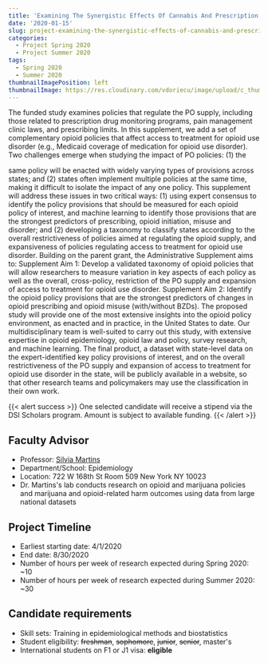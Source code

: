 ```yaml
---
title: 'Examining The Synergistic Effects Of Cannabis And Prescription Opioid Policies On Chronic Pain, Opioid Prescribing, And Opioid Overdose'
date: '2020-01-15'
slug: project-examining-the-synergistic-effects-of-cannabis-and-prescription-opioid-policies-on-chronic-pain-opioid-prescribing-and-opioid-overdose
categories:
  - Project Spring 2020
  - Project Summer 2020
tags:
  - Spring 2020
  - Summer 2020
thumbnailImagePosition: left
thumbnailImage: https://res.cloudinary.com/vdoriecu/image/upload/c_thumb,w_200,g_face/v1579110178/construction_c6dqbd.png
---
```

The funded study examines policies that regulate the PO supply, including those related to prescription drug monitoring programs, pain management clinic laws, and prescribing limits. In this supplement, we add a set of complementary opioid policies that affect access to treatment for opioid use disorder (e.g., Medicaid coverage of medication for opioid use disorder). Two challenges emerge when studying the impact of PO policies: (1) the

<!--more-->

same policy will be enacted with widely varying types of provisions across states; and (2) states often implement multiple policies at the same time, making it difficult to isolate the impact of any one policy. This supplement will address these issues in two critical ways: (1) using expert consensus to identify the policy provisions that should be measured for each opioid policy of interest, and machine learning to identify those provisions that are the
strongest predictors of prescribing, opioid initiation, misuse and disorder; and (2) developing a taxonomy to classify states according to the overall restrictiveness of policies aimed at regulating the opioid supply, and expansiveness of policies regulating access to treatment for opioid use disorder. Building on the parent grant, the Administrative Supplement aims to: Supplement Aim 1: Develop a validated taxonomy of opioid policies that will allow researchers to measure variation in key aspects of each policy as well as the overall, cross-policy, restriction of the PO supply and expansion of access to treatment for opioid use disorder. Supplement Aim 2: Identify the opioid policy provisions that are the strongest predictors of changes in opioid prescribing and opioid misuse (with/without BZDs). The proposed study will provide one of the most extensive insights into the opioid
policy environment, as enacted and in practice, in the United States to date. Our multidisciplinary team is well-suited to carry out this study, with extensive expertise in opioid epidemiology, opioid law and policy, survey research, and machine
learning. The final product, a dataset with state-level data on the expert-identified key policy provisions of interest, and on the overall restrictiveness of the PO supply and expansion of access to treatment for opioid use disorder in the state, will be publicly available in a website, so that other research teams and policymakers may use the classification in their own work.


{{< alert success >}}
One selected candidate will receive a stipend via the DSI Scholars program. Amount is subject to available funding.
{{< /alert >}}

## Faculty Advisor
+ Professor: [Silvia Martins](https://www.mailman.columbia.edu/people/our-faculty/ssm2183)
+ Department/School: Epidemiology
+ Location: 722 W 168th St Room 509 New York NY 10023
+ Dr. Martins's lab conducts research on opioid and marijuana policies and marijuana and opioid-related harm outcomes using data from large national datasets

## Project Timeline
+ Earliest starting date: 4/1/2020
+ End date: 8/30/2020
+ Number of hours per week of research expected during Spring 2020: ~10
+ Number of hours per week of research expected during Summer 2020: ~30

## Candidate requirements
+ Skill sets: Training in epidemiological methods and biostatistics
+ Student eligibility: ~~freshman~~, ~~sophomore~~, ~~junior~~, ~~senior~~, master's
+ International students on F1 or J1 visa: **eligible**

